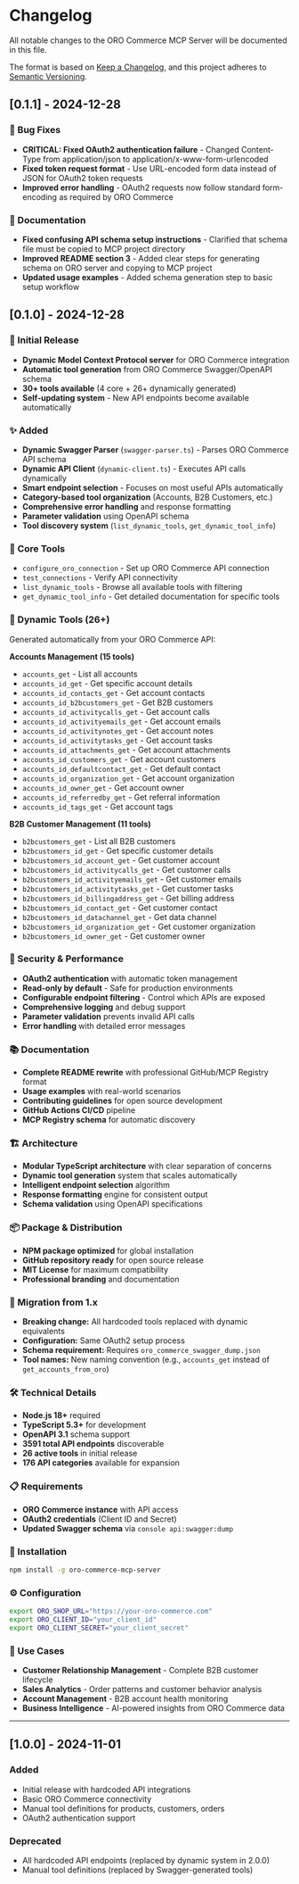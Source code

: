 # Changelog

All notable changes to the ORO Commerce MCP Server will be documented in this file.

The format is based on [Keep a Changelog](https://keepachangelog.com/en/1.0.0/),
and this project adheres to [Semantic Versioning](https://semver.org/spec/v2.0.0.html).

## [0.1.1] - 2024-12-28

### 🐛 Bug Fixes
- **CRITICAL: Fixed OAuth2 authentication failure** - Changed Content-Type from application/json to application/x-www-form-urlencoded
- **Fixed token request format** - Use URL-encoded form data instead of JSON for OAuth2 token requests
- **Improved error handling** - OAuth2 requests now follow standard form-encoding as required by ORO Commerce

### 📝 Documentation  
- **Fixed confusing API schema setup instructions** - Clarified that schema file must be copied to MCP project directory
- **Improved README section 3** - Added clear steps for generating schema on ORO server and copying to MCP project
- **Updated usage examples** - Added schema generation step to basic setup workflow

## [0.1.0] - 2024-12-28

### 🚀 Initial Release
- **Dynamic Model Context Protocol server** for ORO Commerce integration
- **Automatic tool generation** from ORO Commerce Swagger/OpenAPI schema
- **30+ tools available** (4 core + 26+ dynamically generated)
- **Self-updating system** - New API endpoints become available automatically

### ✨ Added
- **Dynamic Swagger Parser** (`swagger-parser.ts`) - Parses ORO Commerce API schema
- **Dynamic API Client** (`dynamic-client.ts`) - Executes API calls dynamically
- **Smart endpoint selection** - Focuses on most useful APIs automatically
- **Category-based tool organization** (Accounts, B2B Customers, etc.)
- **Comprehensive error handling** and response formatting
- **Parameter validation** using OpenAPI schema
- **Tool discovery system** (`list_dynamic_tools`, `get_dynamic_tool_info`)

### 🔧 Core Tools
- `configure_oro_connection` - Set up ORO Commerce API connection
- `test_connections` - Verify API connectivity
- `list_dynamic_tools` - Browse all available tools with filtering
- `get_dynamic_tool_info` - Get detailed documentation for specific tools

### 🏪 Dynamic Tools (26+)
Generated automatically from your ORO Commerce API:

**Accounts Management (15 tools)**
- `accounts_get` - List all accounts
- `accounts_id_get` - Get specific account details
- `accounts_id_contacts_get` - Get account contacts
- `accounts_id_b2bcustomers_get` - Get B2B customers
- `accounts_id_activitycalls_get` - Get account calls
- `accounts_id_activityemails_get` - Get account emails
- `accounts_id_activitynotes_get` - Get account notes
- `accounts_id_activitytasks_get` - Get account tasks
- `accounts_id_attachments_get` - Get account attachments
- `accounts_id_customers_get` - Get account customers
- `accounts_id_defaultcontact_get` - Get default contact
- `accounts_id_organization_get` - Get account organization
- `accounts_id_owner_get` - Get account owner
- `accounts_id_referredby_get` - Get referral information
- `accounts_id_tags_get` - Get account tags

**B2B Customer Management (11 tools)**
- `b2bcustomers_get` - List all B2B customers
- `b2bcustomers_id_get` - Get specific customer details
- `b2bcustomers_id_account_get` - Get customer account
- `b2bcustomers_id_activitycalls_get` - Get customer calls
- `b2bcustomers_id_activityemails_get` - Get customer emails
- `b2bcustomers_id_activitytasks_get` - Get customer tasks
- `b2bcustomers_id_billingaddress_get` - Get billing address
- `b2bcustomers_id_contact_get` - Get customer contact
- `b2bcustomers_id_datachannel_get` - Get data channel
- `b2bcustomers_id_organization_get` - Get customer organization
- `b2bcustomers_id_owner_get` - Get customer owner

### 🔐 Security & Performance
- **OAuth2 authentication** with automatic token management
- **Read-only by default** - Safe for production environments
- **Configurable endpoint filtering** - Control which APIs are exposed
- **Comprehensive logging** and debug support
- **Parameter validation** prevents invalid API calls
- **Error handling** with detailed error messages

### 📚 Documentation
- **Complete README rewrite** with professional GitHub/MCP Registry format
- **Usage examples** with real-world scenarios
- **Contributing guidelines** for open source development
- **GitHub Actions CI/CD** pipeline
- **MCP Registry schema** for automatic discovery

### 🏗️ Architecture
- **Modular TypeScript architecture** with clear separation of concerns
- **Dynamic tool generation** system that scales automatically
- **Intelligent endpoint selection** algorithm
- **Response formatting** engine for consistent output
- **Schema validation** using OpenAPI specifications

### 📦 Package & Distribution
- **NPM package optimized** for global installation
- **GitHub repository ready** for open source release
- **MIT License** for maximum compatibility
- **Professional branding** and documentation

### 🔄 Migration from 1.x
- **Breaking change:** All hardcoded tools replaced with dynamic equivalents
- **Configuration:** Same OAuth2 setup process
- **Schema requirement:** Requires `oro_commerce_swagger_dump.json`
- **Tool names:** New naming convention (e.g., `accounts_get` instead of `get_accounts_from_oro`)

### 🛠️ Technical Details
- **Node.js 18+** required
- **TypeScript 5.3+** for development
- **OpenAPI 3.1** schema support
- **3591 total API endpoints** discoverable
- **26 active tools** in initial release
- **176 API categories** available for expansion

### 📋 Requirements
- **ORO Commerce instance** with API access
- **OAuth2 credentials** (Client ID and Secret)
- **Updated Swagger schema** via `console api:swagger:dump`

### 🚀 Installation
```bash
npm install -g oro-commerce-mcp-server
```

### ⚙️ Configuration
```bash
export ORO_SHOP_URL="https://your-oro-commerce.com"
export ORO_CLIENT_ID="your_client_id"
export ORO_CLIENT_SECRET="your_client_secret"
```

### 🎯 Use Cases
- **Customer Relationship Management** - Complete B2B customer lifecycle
- **Sales Analytics** - Order patterns and customer behavior analysis
- **Account Management** - B2B account health monitoring
- **Business Intelligence** - AI-powered insights from ORO Commerce data

---

## [1.0.0] - 2024-11-01

### Added
- Initial release with hardcoded API integrations
- Basic ORO Commerce connectivity
- Manual tool definitions for products, customers, orders
- OAuth2 authentication support

### Deprecated
- All hardcoded API endpoints (replaced by dynamic system in 2.0.0)
- Manual tool definitions (replaced by Swagger-generated tools)